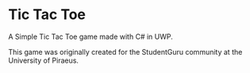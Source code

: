 # Tic Tac Toe

A Simple Tic Tac Toe game made with C# in UWP. 

This game was originally created for the StudentGuru community at the University of Piraeus. 
